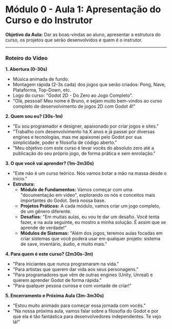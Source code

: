 # Módulo 0 - Aula 1: Apresentação do Curso e do Instrutor

**Objetivo da Aula:** Dar as boas-vindas ao aluno, apresentar a estrutura do curso, os projetos que serão desenvolvidos e quem é o instrutor.

---

### Roteiro do Vídeo

**1. Abertura (0-30s)**
*   Música animada de fundo.
*   Montagem rápida (2-3s cada) dos jogos que serão criados: Pong, Nave, Plataforma, Top-Down, etc.
*   Logo do curso: "Godot 2D - Do Zero ao Jogo Completo".
*   "Olá, pessoal! Meu nome é Bruno, e sejam muito bem-vindos ao curso completo de desenvolvimento de jogos 2D com Godot 4!"

**2. Quem sou eu? (30s-1m)**
*   "Eu sou programador e designer, apaixonado por criar jogos e sites."
*   "Trabalho com desenvolvimento há X anos e já passei por diversas engines e tecnologias, mas me apaixonei pelo Godot por sua simplicidade, poder e filosofia de código aberto."
*   "Meu objetivo com este curso é levar vocês do absoluto zero até a publicação do seu próprio jogo, de forma prática e sem enrolação."

**3. O que você vai aprender? (1m-2m30s)**
*   "Este não é um curso teórico. Nós vamos botar a mão na massa desde o início."
*   **Estrutura:**
    *   **Módulo de Fundamentos:** Vamos começar com uma "documentação em vídeo", explorando os nós e conceitos mais importantes do Godot. Será nossa base.
    *   **Projetos Práticos:** A cada módulo, vamos criar um jogo completo, de um gênero diferente.
    *   **Desafios:** "Em muitas aulas, eu vou te dar um desafio. Você tenta fazer, e na aula seguinte, eu mostro a minha solução. É assim que se aprende de verdade!"
    *   **Módulos de Sistemas:** "Além dos jogos, teremos aulas focadas em criar sistemas que você poderá usar em qualquer projeto: sistema de save, inventário, áudio, e muito mais."

**4. Para quem é este curso? (2m30s-3m)**
*   "Para iniciantes que nunca programaram na vida."
*   "Para artistas que querem dar vida aos seus personagens."
*   "Para programadores que vêm de outras engines (Unity, Unreal) e querem aprender Godot de forma rápida."
*   "Para qualquer pessoa curiosa e com vontade de criar!"

**5. Encerramento e Próxima Aula (3m-3m30s)**
*   "Estou muito animado para começar essa jornada com vocês."
*   "Na nossa próxima aula, vamos falar sobre a filosofia do Godot e por que ela é tão fantástica para desenvolvedores independentes. Te vejo lá!"
